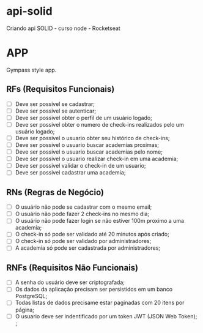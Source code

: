 # api-solid

Criando api SOLID - curso node - Rocketseat

# APP

Gympass style app.

## RFs (Requisitos Funcionais)

- [ ] Deve ser possivel se cadastrar;
- [ ] Deve ser possivel se autenticar;
- [ ] Deve ser possivel obter o perfil de um usuário logado;
- [ ] Deve ser possivel obter o numero de check-ins realizados pelo um usuário logado;
- [ ] Deve ser possivel o usuario obter seu histórico de check-ins;
- [ ] Deve ser possivel o usuario buscar academias proximas;
- [ ] Deve ser possivel o usuario buscar academias pelo nome;
- [ ] Deve ser possivel o usuario realizar check-in em uma academia;
- [ ] Deve ser possivel validar o check-in de um usuario;
- [ ] Deve ser possivel cadastrar uma academia;

## RNs (Regras de Negócio)

- [ ] O usuário não pode se cadastrar com o mesmo email;
- [ ] O usuário não pode fazer 2 check-ins no mesmo dia;
- [ ] O usuário não pode fazer login se não estiver 100m proximo a uma academia;
- [ ] O check-in só pode ser validado até 20 minutos após criado;
- [ ] O check-in só pode ser validado por administradores;
- [ ] A academia só pode ser cadastrada por administradores;

## RNFs (Requisitos Não Funcionais)

- [ ] A senha do usuário deve ser criptografada;
- [ ] Os dados da aplicação precisam ser persistidos em um banco PostgreSQL;
- [ ] Todas listas de dados precisame estar paginadas com 20 itens por página;
- [ ] O usuario deve ser indentificado por um token JWT (JSON Web Token); ;

